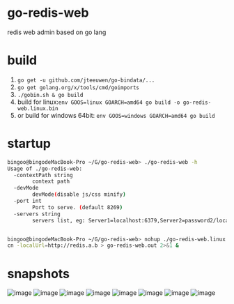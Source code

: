 # go-redis-web
redis web admin based on go lang

# build
1. `go get -u github.com/jteeuwen/go-bindata/...`
2. `go get golang.org/x/tools/cmd/goimports`
3. `./gobin.sh & go build` 
5. build for linux:`env GOOS=linux GOARCH=amd64 go build -o go-redis-web.linux.bin`
6. or build for windows 64bit: `env GOOS=windows GOARCH=amd64 go build`

# startup
```bash
bingoo@bingodeMacBook-Pro ~/G/go-redis-web> ./go-redis-web -h
Usage of ./go-redis-web:
  -contextPath string
    	context path
  -devMode
    	devMode(disable js/css minify)
  -port int
    	Port to serve. (default 8269)
  -servers string
    	servers list, eg: Server1=localhost:6379,Server2=password2/localhost:6388/0 (default "default=localhost:6379")


bingoo@bingodeMacBook-Pro ~/G/go-redis-web> nohup ./go-redis-web.linux.bin -servers=127.0.0.1:8051 -forceLogin -key=XXX -redirectUri=http://i.a.
cn -localUrl=http://redis.a.b > go-redis-web.out 2>&1 &
```

# snapshots
![image](https://user-images.githubusercontent.com/1940588/30140520-d5e9c8da-93a7-11e7-8b79-09cc3c24ed26.png)
![image](https://user-images.githubusercontent.com/1940588/30140593-45752924-93a8-11e7-8afc-033198aa13c1.png)
![image](https://user-images.githubusercontent.com/1940588/30140608-67b17132-93a8-11e7-8034-085e6f1ded26.png)
![image](https://user-images.githubusercontent.com/1940588/30140617-7977a8b4-93a8-11e7-955a-fe639d86b41b.png)
![image](https://user-images.githubusercontent.com/1940588/30140624-8b8e3b30-93a8-11e7-98fe-e09e79b91498.png)
![image](https://user-images.githubusercontent.com/1940588/30140641-a8b0c386-93a8-11e7-8d30-77a99eda6bfb.png)
![image](https://user-images.githubusercontent.com/1940588/30145525-68e4e82e-93c4-11e7-902b-18911786b05f.png)
![image](https://user-images.githubusercontent.com/1940588/30526969-cfb90608-9be8-11e7-8c78-e346a5a7c949.png)
